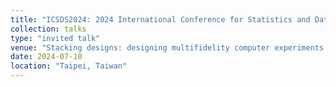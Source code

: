```yaml
---
title: "ICSDS2024: 2024 International Conference for Statistics and Data Science"
collection: talks
type: "invited talk"
venue: "Stacking designs: designing multifidelity computer experiments with target predictive accuracy"
date: 2024-07-10
location: "Taipei, Taiwan"
---
```

